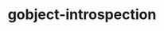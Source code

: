 ---
title: "gobject-introspection"
layout: cache
categories: [package, develop-2025-04-13]
meta: {"compilers": ["gcc@11.1.0", "gcc@11.4.0"], "num_specs": 4, "num_specs_by_stack": {"data-vis-sdk": 1, "e4s": 1, "hep": 2, "root": 4}, "oss": ["ubuntu20.04", "ubuntu22.04"], "platforms": ["linux"], "stacks": ["data-vis-sdk", "e4s", "hep", "root"], "targets": ["x86_64_v3"], "versions": ["1.78.1"]}
spec_details: [{"compiler": "gcc@11.4.0", "hash": "3vvn5ox3f2bqzeb6shcetusix66mlye6", "os": "ubuntu22.04", "platform": "linux", "size": "-", "stacks": ["hep", "root"], "target": "x86_64_v3", "variants": ["build_system=meson", "buildtype=release", "default_library:=shared", "~strip"], "versions": ["1.78.1"]}, {"compiler": "gcc@11.1.0", "hash": "kvffzgjufrintxya4dgcpgbynmwbm57a", "os": "ubuntu20.04", "platform": "linux", "size": "-", "stacks": ["data-vis-sdk", "root"], "target": "x86_64_v3", "variants": ["build_system=meson", "buildtype=release", "default_library:=shared", "~strip"], "versions": ["1.78.1"]}, {"compiler": "gcc@11.4.0", "hash": "rw2aljm6xwdejo5iwtojpru3wpmr6anw", "os": "ubuntu22.04", "platform": "linux", "size": "-", "stacks": ["hep", "root"], "target": "x86_64_v3", "variants": ["build_system=meson", "buildtype=release", "default_library:=shared", "~strip"], "versions": ["1.78.1"]}, {"compiler": "gcc@11.4.0", "hash": "wnwju3nkxnewv5ffdzyrkl644twyoz5h", "os": "ubuntu22.04", "platform": "linux", "size": "-", "stacks": ["e4s", "root"], "target": "x86_64_v3", "variants": ["build_system=meson", "buildtype=release", "default_library:=shared", "~strip"], "versions": ["1.78.1"]}]
---